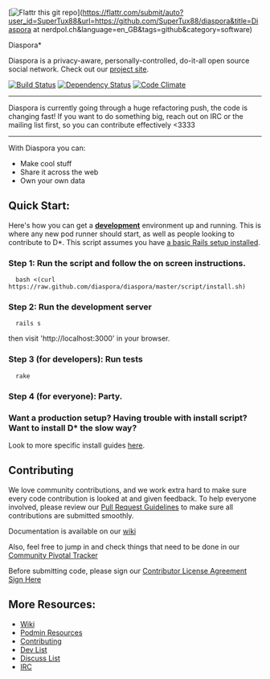 [![Flattr this git repo](http://api.flattr.com/button/flattr-badge-large.png)](https://flattr.com/submit/auto?user_id=SuperTux88&url=https://github.com/SuperTux88/diaspora&title=Diaspora at nerdpol.ch&language=en_GB&tags=github&category=software)

Diaspora*

Diaspora is a privacy-aware, personally-controlled, do-it-all open source social network. Check out our [project site](http://diasporaproject.org).

[![Build Status](https://secure.travis-ci.org/diaspora/diaspora.png)](http://travis-ci.org/diaspora/diaspora)
[![Dependency Status](https://gemnasium.com/diaspora/diaspora.png?travis)](https://gemnasium.com/diaspora/diaspora)
[![Code Climate](https://codeclimate.com/badge.png)](https://codeclimate.com/github/diaspora/diaspora)

************************
Diaspora is currently going through a huge refactoring push, the code is changing fast!
If you want to do something big, reach out on IRC or the mailing list first, so you can contribute effectively <3333
************************

With Diaspora you can:

- Make cool stuff
- Share it across the web
- Own your own data


## Quick Start:

Here's how you can get a **[development](http://guides.rubyonrails.org/getting_started.html)** environment up and running.  This is where any new pod runner should start, as well as people
looking to contribute to D*.  This script assumes you have [a basic Rails setup installed](http://railsapps.github.com/installing-rails-3-1.html).

### Step 1: Run the script and follow the on screen instructions.
```
  bash <(curl https://raw.github.com/diaspora/diaspora/master/script/install.sh)
```


### Step 2: Run the development server
```
  rails s
```

then visit 'http://localhost:3000' in your browser.

### Step 3 (for developers): Run tests
```
  rake
```

### Step 4 (for everyone): Party.


### Want a production setup? Having trouble with install script? Want to install D* the slow way?
  Look to more specific install guides [here](https://github.com/diaspora/diaspora/wiki/Installation-Guides).

## Contributing
We love community contributions, and we work extra hard to make sure every code contribution is looked at and given feedback. 
To help everyone involved, please review our [Pull Request Guidelines](https://github.com/diaspora/diaspora/wiki/Pull-Request-Guidelines)
to make sure all contributions are submitted smoothly.

Documentation is available on our [wiki](https://github.com/diaspora/diaspora/wiki)

Also, feel free to jump in and check things that need to be done in our [Community Pivotal Tracker](https://www.pivotaltracker.com/projects/61641#)

Before submitting code, please sign our [Contributor License Agreement](https://github.com/diaspora/diaspora/wiki/New-CLA--12-13-10) [Sign Here](https://spreadsheets.google.com/a/joindiaspora.com/spreadsheet/viewform?formkey=dFdRTnY0TGtfaklKQXZNUndsMlJ2eGc6MQ)

## More Resources:

- [Wiki](https://github.com/diaspora/diaspora/wiki)
- [Podmin Resources](https://github.com/diaspora/diaspora/wiki/Podmin-Resources)
- [Contributing](https://github.com/diaspora/diaspora/wiki/Getting-Started-With-Contributing)
- [Dev List](https://groups.google.com/forum/?fromgroups#!forum/diaspora-dev)
- [Discuss List](https://groups.google.com/forum/?fromgroups#!forum/diaspora-discuss)
- [IRC](https://github.com/diaspora/diaspora/wiki/How-we-use-IRC)
